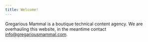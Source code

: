 ```yaml
---
title: Welcome!
---
```


Gregarious Mammal is a boutique technical content agency. We are overhauling this website, in the meantime contact [info@gregariousmammal.com](mailto:info@gregariousmammal.com).
